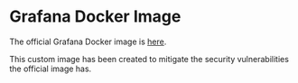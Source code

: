 # Grafana Docker Image

The official Grafana Docker image is [here](https://github.com/grafana/grafana/blob/v7.4.5/packaging/docker/Dockerfile).

This custom image has been created to mitigate the security vulnerabilities the official image has. 
